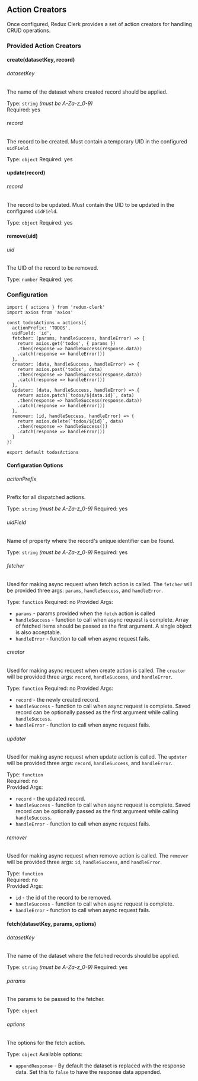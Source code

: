 ## Action Creators
Once configured, Redux Clerk provides a set of action creators for handling CRUD operations.

### Provided Action Creators
#### create(datasetKey, record)
###### datasetKey
The name of the dataset where created record should be applied.

Type: `string` _(must be A-Za-z_0-9)_    
Required: yes

###### record
The record to be created. Must contain a temporary UID in the configured `uidField`.

Type: `object`
Required: yes

#### update(record)
###### record
The record to be updated. Must contain the UID to be updated in the configured `uidField`.

Type: `object`
Required: yes

#### remove(uid)
###### uid
The UID of the record to be removed.

Type: `number`
Required: yes

### Configuration
```
import { actions } from 'redux-clerk'
import axios from 'axios'

const todosActions = actions({
  actionPrefix: 'TODOS',
  uidField: 'id',
  fetcher: (params, handleSuccess, handleError) => {
    return axios.get('todos', { params })
    .then(response => handleSuccess(response.data))
    .catch(response => handleError())
  },
  creator: (data, handleSuccess, handleError) => {
    return axios.post('todos', data)
    .then(response => handleSuccess(response.data))
    .catch(response => handleError())
  },
  updater: (data, handleSuccess, handleError) => {
    return axios.patch(`todos/${data.id}`, data)
    .then(response => handleSuccess(response.data))
    .catch(response => handleError())
  },
  remover: (id, handleSuccess, handleError) => {
    return axios.delete(`todos/${id}`, data)
    .then(response => handleSuccess())
    .catch(response => handleError())
  }
})

export default todosActions
```

#### Configuration Options

###### actionPrefix
Prefix for all dispatched actions.

Type: `string` _(must be A-Za-z_0-9)_
Required: yes

###### uidField
Name of property where the record's unique identifier can be found.

Type: `string` _(must be A-Za-z_0-9)_
Required: yes

###### fetcher
Used for making async request when fetch action is called. The `fetcher` will be provided three args: `params`, `handleSuccess`, and  `handleError`.

Type: `function`
Required: no
Provided Args:
  - `params` - params provided when the `fetch` action is called
  - `handleSuccess` - function to call when async request is complete. Array of fetched items should be passed as the first argument. A single object is also acceptable.
  - `handleError` - function to call when async request fails.

###### creator
Used for making async request when create action is called. The `creator` will be provided three args: `record`, `handleSuccess`, and  `handleError`.

Type: `function`
Required: no
Provided Args:
  - `record` - the newly created record.
  - `handleSuccess` - function to call when async request is complete. Saved record can be optionally passed as the first argument while calling `handleSuccess`.
  - `handleError` - function to call when async request fails.

###### updater
Used for making async request when update action is called. The `updater` will be provided three args: `record`, `handleSuccess`, and  `handleError`.

Type: `function`  
Required: no  
Provided Args:
  - `record` - the updated record.
  - `handleSuccess` - function to call when async request is complete. Saved record can be optionally passed as the first argument while calling `handleSuccess`.
  - `handleError` - function to call when async request fails.

###### remover
Used for making async request when remove action is called. The `remover` will be provided three args: `id`, `handleSuccess`, and  `handleError`.

Type: `function`  
Required: no  
Provided Args:
  - `id` - the id of the record to be removed.
  - `handleSuccess` - function to call when async request is complete.
  - `handleError` - function to call when async request fails.

#### fetch(datasetKey, params, options)
###### datasetKey
The name of the dataset where the fetched records should be applied.

Type: `string` _(must be A-Za-z_0-9)_
Required: yes

###### params
The params to be passed to the fetcher.

Type: `object`

###### options
The options for the fetch action.

Type: `object`
Available options:
* `appendResponse` - By default the dataset is replaced with the response data. Set this to `false` to have the response data appended.
